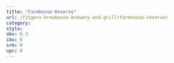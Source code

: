 ```yaml
---
title: "Farmhouse Reserve"
url: /fitgers-brewhouse-brewery-and-grill/farmhouse-reserve/
category: 
style: 
abv: 6.3
ibu: 0
srm: 0
upc: 0
---
```


